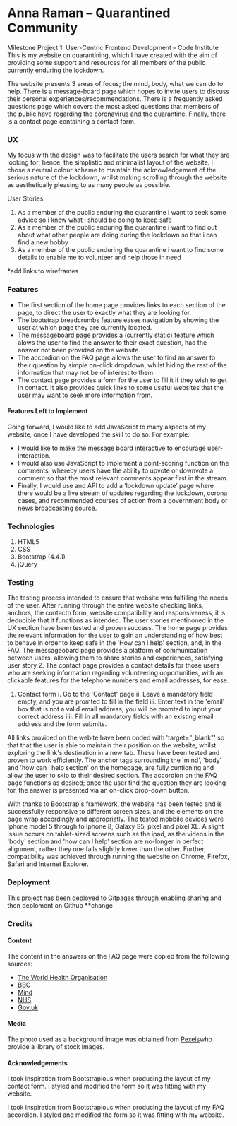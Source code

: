 # Anna Raman – Quarantined Community
Milestone Project 1: User-Centric Frontend Development – Code Institute
This is my website on quarantining, which I have created with the aim of providing some support and resources for all members of the public currently enduring the lockdown. 

The website presents 3 areas of focus; the mind, body, what we can do to help. There is a message-board page which hopes to invite users to discuss their personal experiences/recommendations. 
There is a frequently asked questions page which covers the most asked questions that members of the public have regarding the coronavirus and the quarantine. Finally, there is a contact page containing a contact form.


 
### UX
My focus with the design was to facilitate the users search for what they are looking for; hence, the simplistic and minimalist layout of the website. 
I chose a neutral colour scheme to maintain the acknowledgement of the serious nature of the lockdown, whilst making scrolling through the website as aesthetically pleasing to as many people as possible.

User Stories
1. As a member of the public enduring the quarantine i want to seek some advice so i know what i should be doing to keep safe
2. As a member of the public enduring the quarantine i want to find out about what other people are doing during the lockdown so that i can find a new hobby
3. As a member of the public enduring the quarantine i want to find some details to enable me to volunteer and help those in need

*add links to wireframes

### Features

* The first section of the home page provides links to each section of the page, to direct the user to exactly what they are looking for. 
* The bootstrap breadcrumbs feature eases navigation by showing the user at which page they are currently located.
* The messageboard page provides a (currently static) feature which alows the user to find the answer to their exact question, had the answer not been provided on the website.
* The accordion on the FAQ page allows the user to find an answer to their question by simple on-click dropdown, whilst hiding the rest of the information that may not be of interest to them.
* The contact page provides a form for the user to fill it if they wish to get in contact. It also provides quick links to some useful websites that the user may want to seek more information from. 


#### Features Left to Implement

Going forward, I would like to add JavaScript to many aspects of my website, once I have developed the skill to do so. 
For example:
* I would like to make the message board interactive to encourage user-interaction.
* I would also use JavaScript to implement a point-scoring function on the comments, whereby users have the ability to upvote or downvote a comment so that the most relevant comments appear first in the stream.
* Finally, I would use and API to add a ‘lockdown update’ page where there would be a live stream of updates regarding the lockdown, corona cases, and recommended courses of action from a government body or news broadcasting source.



### Technologies

1.	HTML5
2.	CSS
3.	Bootstrap (4.4.1)
4.  jQuery



### Testing

The testing process intended to ensure that website was fulfilling the needs of the user. 
After running through the entire website checking links, anchors, the contactn form, website compatibility and responsiveness, it is deducible that it functions as intended.
The user stories mentinoned in the UX section have been tested and proven success. The home page provides the relevant information for the user to gain an understanding of how best to behave 
in order to keep safe in the 'How can I help' section, and, in the FAQ. The messageobard page provides a platform of communication between users, allowing them to share stories and experiences,
satisfying user story 2.  The contact page provides a contact details for those users who are seeking information regarding volunteering opportunities, with an clickable features for the telephone numbers and email addresses, for ease.

1. Contact form
  i. Go to the 'Contact' page
  ii. Leave a mandatory field empty, and you are promted to fill in the field
  iii. Enter text in the 'email' box that is not a valid email address, you will be promted to input your correct address
  iiii. Fill in all mandatory fields with an existing email address and the form submits.

All links provided on the webite have been coded with 'target="_blank"' so that that the user is able to maintain their position on the website, whilst exploring the link's destination in a new tab. 
These have been tested and proven to work efficiently. The anchor tags surrounding the 'mind', 'body' and 'how can i help section' on the homepage, are fully cuntioning and allow the user to skip to their desired section.
The accordion on the FAQ page functions as desired; once the user find the question they are looking for, the answer is presented via an on-click drop-down button.

With thanks to Bootstrap's framework, the website has been tested and is successfully responsive to different screen sizes, and the elements on the page wrap accordingly and appropriatly.
The tested mobbile devices were Iphone model 5 through to Iphone 8, Galaxy S5, pixel and pixel XL. A slight issue occurs on tablet-sized screens such as the ipad, as the videos in the 'body' section and 'how can I help' section are no-longer in perfect alignment, rather they one falls slightly lower than the other.
Further, compatibility was achieved through running the website on Chrome, Firefox, Safari and Internet Explorer.


### Deployment

This project has been deployed to Gitpages through enabling sharing and then deploment on Github **change

### Credits
#### Content

The content in the answers on the FAQ page were copied from the following sources:
* <a href="www.who.int/emergencies/diseases/novel-coronavirus-2019/question-and-answers-hub/q-a-detail/q-a-coronaviruses" >The World Health Organisation</a>
* <a href="www.bbc.co.uk/news/health-52183295">BBC</a>
* <a href="www.mind.org.uk/information-support/coronavirus/coronavirus-and-your-wellbeing/" >Mind</a>
* <a href="www.nhs.uk/conditions/coronavirus-covid-19/what-to-do-if-you-or-someone-you-live-with-has-coronavirus-symptoms/staying-at-home-if-you-or-someone-you-live-with-has-coronavirus-symptoms/">NHS</a>
* <a href="www.gov.uk/government/publications/coronavirus-outbreak-faqs-what-you-can-and-cant-do/coronavirus-outbreak-faqs-what-you-can-and-cant-do">Gov.uk</a>



#### Media
The photo used as a background image was obtained from <a href="www.pexels.com/">Pexels</a>who provide a library of stock images. 

#### Acknowledgements
I took inspiration from <a>Bootstrapious</a> when producing the layout of my contact form. I styled and modified the form so it was fitting with my website.

I took inspiration from <a>Bootstrapious</a> when producing the layout of my FAQ accordion. I styled and modified the form so it was fitting with my website.
